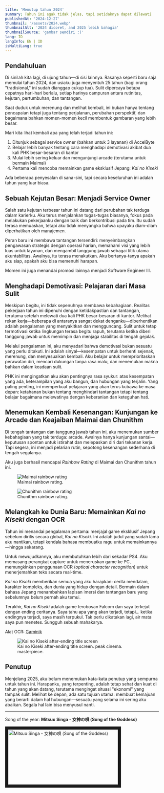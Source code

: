 ```yaml
---
title: 'Menutup tahun 2024'
summary: Tahun ini agak tidak jelas, tapi setidaknya dapat dilewati
publishedAt: '2024-12-27'
thumbnail: '/assets/2024.webp'
thumbnailAlt: '2024 dicoret, and 2025 lebih bahagia'
thumbnailSource: 'gambar sendiri :)'
lang: ID
langInfo: EN | ID
isMultiLang: true
---
```


## Pendahuluan

Di sinilah kita lagi, di ujung tahun—di sisi lainnya. Rasanya seperti baru saja memulai tahun 2024, dan usiaku juga menyentuh 25 tahun (bagi orang "tradisional," ini sudah dianggap cukup tua). Sulit dipercaya betapa cepatnya hari-hari berlalu, setiap harinya campuran antara rutinitas, kejutan, pertumbuhan, dan tantangan.

Saat duduk untuk merenung dan melihat kembali, ini bukan hanya tentang pencapaian tetapi juga tentang perjalanan, perubahan perspektif, dan bagaimana bahkan momen-momen kecil membentuk gambaran yang lebih besar.

Mari kita lihat kembali apa yang telah terjadi tahun ini:

1. Ditunjuk sebagai service owner (bahkan untuk 3 layanan) di AccelByte
2. Belajar lebih banyak tentang cara menghadapi demotivasi akibat dua kali PHK besar-besaran di kantor
3. Mulai lebih sering keluar dan mengunjungi arcade (terutama untuk bermain Maimai)
4. Pertama kali mencoba memainkan game eksklusif Jepang: _Kai no Kiseki_

Ada beberapa penyesalan di sana-sini, tapi secara keseluruhan ini adalah tahun yang luar biasa.

## Sebuah Kejutan Besar: Menjadi Service Owner

Salah satu kejutan terbesar tahun ini datang dari perubahan tak terduga dalam karierku. Aku terus menjalankan tugas-tugas biasanya, fokus pada melakukan pekerjaanku dengan baik dan berkontribusi pada tim. Itu sudah terasa memuaskan, tetapi aku tidak menyangka bahwa upayaku diam-diam diperhatikan oleh manajemen.

Peran baru ini membawa tantangan tersendiri: menyeimbangkan pengawasan strategis dengan operasi harian, memahami visi yang lebih luas untuk layanan, dan mengambil tanggung jawab sebagai titik utama akuntabilitas. Awalnya, itu terasa menakutkan. Aku bertanya-tanya apakah aku siap, apakah aku bisa memenuhi harapan.

Momen ini juga menandai promosi lainnya menjadi Software Engineer III.

## Menghadapi Demotivasi: Pelajaran dari Masa Sulit

Meskipun begitu, ini tidak sepenuhnya membawa kebahagiaan. Realitas pekerjaan tahun ini dipenuhi dengan ketidakpastian dan tantangan, terutama setelah melewati dua kali PHK besar-besaran di kantor. Melihat rekan kerja—beberapa di antaranya sangat dekat denganku—diberhentikan adalah pengalaman yang menyakitkan dan mengguncang. Sulit untuk tetap termotivasi ketika lingkungan terasa begitu rapuh, terutama ketika diberi tanggung jawab untuk memimpin dan menjaga stabilitas di tengah gejolak.

Melalui pengalaman ini, aku menyadari bahwa demotivasi bukan sesuatu yang perlu ditakuti. Ini adalah sinyal—kesempatan untuk berhenti sejenak, merenung, dan menyesuaikan kembali. Aku belajar untuk memprioritaskan perawatan diri, mencari dukungan tanpa rasa malu, dan menemukan makna bahkan dalam keadaan sulit.

PHK ini mengingatkan aku akan pentingnya rasa syukur: atas kesempatan yang ada, keterampilan yang aku bangun, dan hubungan yang terjalin. Yang paling penting, ini memperkuat pelajaran yang akan terus kubawa ke masa depan: ketahanan bukan tentang menghindari tantangan tetapi tentang belajar bagaimana melewatinya dengan keberanian dan keteguhan hati.

## Menemukan Kembali Kesenangan: Kunjungan ke Arcade dan Keajaiban Maimai dan Chunithm

Di tengah tantangan dan tanggung jawab tahun ini, aku menemukan sumber kebahagiaan yang tak terduga: arcade. Awalnya hanya kunjungan santai—keputusan spontan untuk istirahat dan melepaskan diri dari tekanan kerja. Tapi segera, ini menjadi pelarian rutin, sepotong kesenangan sederhana di tengah segalanya.

Aku juga berhasil mencapai _Rainbow Rating_ di Maimai dan Chunithm tahun ini.

<figure>
    <img src="/assets/rainbow_maimai.webp"
         alt="Maimai rainbow rating">
    <figcaption classname="text-slate-500 text-center break-all">Maimai rainbow rating.</figcaption>
</figure>
<figure>
    <img src="/assets/rainbow_chunithm.webp"
         alt="Chunithm rainbow rating">
    <figcaption classname="text-slate-500 text-center break-all">Chunithm rainbow rating.</figcaption>
</figure>

## Melangkah ke Dunia Baru: Memainkan _Kai no Kiseki_ dengan OCR

Tahun ini menandai pengalaman pertama: menjajal game eksklusif Jepang sebelum dirilis secara global, _Kai no Kiseki_. Ini adalah judul yang sudah lama aku nantikan, tetapi kendala bahasa membuatku ragu untuk memainkannya—hingga sekarang.

Untuk mewujudkannya, aku membutuhkan lebih dari sekadar PS4. Aku memasang perangkat capture untuk meneruskan game ke PC, memungkinkan penggunaan OCR (_optical character recognition_) untuk menerjemahkan teks secara real-time.

_Kai no Kiseki_ memberikan semua yang aku harapkan: cerita mendalam, karakter kompleks, dan dunia yang hidup dengan detail. Bermain dalam bahasa Jepang menambahkan lapisan imersi dan tantangan baru yang sebelumnya belum pernah aku temui.

Terakhir, _Kai no Kiseki_ adalah game terobosan Falcom dan saya terkejut dengan ending ceritanya. Saya tahu apa yang akan terjadi, tetapi… ketika endingnya terjadi, saya masih terpukul. Tak perlu dikatakan lagi, air mata saya pun menetes. Sungguh sebuah mahakarya.

Alat OCR: [Gaminik](https://www.gaminik.net/)

<figure>
    <img src="/assets/kai_title.webp"
         alt="Kai no Kiseki after-ending title screen">
    <figcaption classname="text-slate-500 text-center break-all">Kai no Kiseki after-ending title screen. peak cinema. masterpiece.</figcaption>
</figure>

## Penutup

Menjelang 2025, aku belum menemukan kata-kata penutup yang sempurna untuk tahun ini. Harapanku, yang terpenting, adalah tetap sehat dan kuat di tahun yang akan datang, terutama mengingat situasi "ekonomi" yang tampak sulit. Melihat ke depan, ada satu tujuan utama: membuat kemajuan yang berarti dalam hal hubungan—sesuatu yang selama ini sering aku abaikan. Segala hal lain bisa menyusul nanti.

---

Song of the year: **Mitsuo Singa - 女神の唄 (Song of the Goddess)**

<a href="https://www.youtube.com/watch?v=uB79Y7glNPk" target="_blank">
 <img src="/assets/kai_song.webp" alt="Mitsuo Singa - 女神の唄 (Song of the Goddess)" width="360" height="180" border="10" />
</a>
